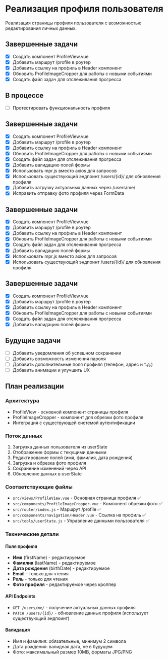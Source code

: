 # Реализация профиля пользователя

Реализация страницы профиля пользователя с возможностью редактирования личных данных.

## Завершенные задачи

- [x] Создать компонент ProfileView.vue
- [x] Добавить маршрут /profile в роутер
- [x] Добавить ссылку на профиль в Header компонент
- [x] Обновить ProfileImageCropper для работы с новыми событиями
- [x] Создать файл задач для отслеживания прогресса

## В процессе

- [ ] Протестировать функциональность профиля

## Завершенные задачи

- [x] Создать компонент ProfileView.vue
- [x] Добавить маршрут /profile в роутер
- [x] Добавить ссылку на профиль в Header компонент
- [x] Обновить ProfileImageCropper для работы с новыми событиями
- [x] Создать файл задач для отслеживания прогресса
- [x] Добавить валидацию полей формы
- [x] Использовать mpr.js вместо axios для запросов
- [x] Использовать существующий эндпоинт /users/{id}/ для обновления профиля
- [x] Добавить загрузку актуальных данных через /users/me/
- [x] Исправить отправку фото профиля через FormData

## Завершенные задачи

- [x] Создать компонент ProfileView.vue
- [x] Добавить маршрут /profile в роутер
- [x] Добавить ссылку на профиль в Header компонент
- [x] Обновить ProfileImageCropper для работы с новыми событиями
- [x] Создать файл задач для отслеживания прогресса
- [x] Добавить валидацию полей формы
- [x] Использовать mpr.js вместо axios для запросов
- [x] Использовать существующий эндпоинт /users/{id}/ для обновления профиля

## Завершенные задачи

- [x] Создать компонент ProfileView.vue
- [x] Добавить маршрут /profile в роутер
- [x] Добавить ссылку на профиль в Header компонент
- [x] Обновить ProfileImageCropper для работы с новыми событиями
- [x] Создать файл задач для отслеживания прогресса
- [x] Добавить валидацию полей формы

## Будущие задачи

- [ ] Добавить уведомления об успешном сохранении
- [ ] Добавить возможность изменения пароля
- [ ] Добавить дополнительные поля профиля (телефон, адрес и т.д.)
- [ ] Добавить анимации и улучшить UX

## План реализации

### Архитектура
- ProfileView - основной компонент страницы профиля
- ProfileImageCropper - компонент для обрезки фото профиля
- Интеграция с существующей системой аутентификации

### Поток данных
1. Загрузка данных пользователя из userState
2. Отображение формы с текущими данными
3. Редактирование полей (имя, фамилия, дата рождения)
4. Загрузка и обрезка фото профиля
5. Сохранение изменений через API
6. Обновление данных в userState

### Соответствующие файлы

- `src/views/ProfileView.vue` - Основная страница профиля ✅
- `src/components/ProfileImageCropper.vue` - Компонент обрезки фото ✅
- `src/router/index.js` - Маршрут /profile ✅
- `src/components/navigation/Header.vue` - Ссылка на профиль ✅
- `src/tools/userState.js` - Управление данными пользователя ✅

### Технические детали

#### Поля профиля
- **Имя** (firstName) - редактируемое
- **Фамилия** (lastName) - редактируемое  
- **Дата рождения** (birthDate) - редактируемое
- **Email** - только для чтения
- **Роль** - только для чтения
- **Фото профиля** - редактируемое через кроппер

#### API Endpoints
- `GET /users/me/` - получение актуальных данных профиля
- `PATCH /users/{id}/` - обновление данных профиля (использует существующий эндпоинт)

#### Валидация
- Имя и фамилия: обязательные, минимум 2 символа
- Дата рождения: валидная дата, не в будущем
- Фото: максимальный размер 10MB, форматы JPG/PNG 